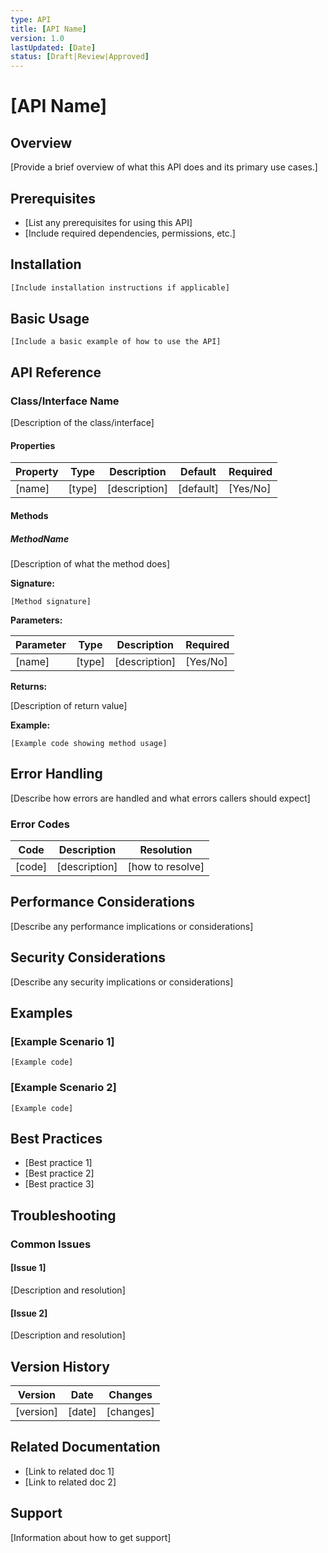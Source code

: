 ```yaml
---
type: API
title: [API Name]
version: 1.0
lastUpdated: [Date]
status: [Draft|Review|Approved]
---
```


# [API Name]

## Overview

[Provide a brief overview of what this API does and its primary use cases.]

## Prerequisites

- [List any prerequisites for using this API]
- [Include required dependencies, permissions, etc.]

## Installation

```bash
[Include installation instructions if applicable]
```

## Basic Usage

```[language]
[Include a basic example of how to use the API]
```

## API Reference

### Class/Interface Name

[Description of the class/interface]

#### Properties

| Property | Type | Description | Default | Required |
|----------|------|-------------|---------|-----------|
| [name] | [type] | [description] | [default] | [Yes/No] |

#### Methods

##### MethodName

[Description of what the method does]

**Signature:**
```[language]
[Method signature]
```

**Parameters:**

| Parameter | Type | Description | Required |
|-----------|------|-------------|-----------|
| [name] | [type] | [description] | [Yes/No] |

**Returns:**

[Description of return value]

**Example:**

```[language]
[Example code showing method usage]
```

## Error Handling

[Describe how errors are handled and what errors callers should expect]

### Error Codes

| Code | Description | Resolution |
|------|-------------|------------|
| [code] | [description] | [how to resolve] |

## Performance Considerations

[Describe any performance implications or considerations]

## Security Considerations

[Describe any security implications or considerations]

## Examples

### [Example Scenario 1]

```[language]
[Example code]
```

### [Example Scenario 2]

```[language]
[Example code]
```

## Best Practices

- [Best practice 1]
- [Best practice 2]
- [Best practice 3]

## Troubleshooting

### Common Issues

#### [Issue 1]

[Description and resolution]

#### [Issue 2]

[Description and resolution]

## Version History

| Version | Date | Changes |
|---------|------|---------|
| [version] | [date] | [changes] |

## Related Documentation

- [Link to related doc 1]
- [Link to related doc 2]

## Support

[Information about how to get support]